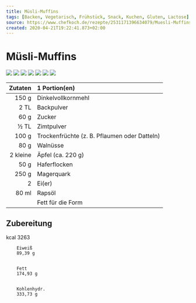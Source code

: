 ```yaml
---
title: Müsli-Muffins
tags: [Backen, Vegetarisch, Frühstück, Snack, Kuchen, Gluten, Lactose]
source: https://www.chefkoch.de/rezepte/2531171396634079/Muesli-Muffins.html
created: 2020-04-21T19:22:41.873+02:00
---
```


# Müsli-Muffins

![](https://img.chefkoch-cdn.de/rezepte/2531171396634079/bilder/888981/crop-360x240/muesli-muffins.jpg) ![](https://img.chefkoch-cdn.de/rezepte/2531171396634079/bilder/923109/crop-360x240/muesli-muffins.jpg) ![](https://img.chefkoch-cdn.de/rezepte/2531171396634079/bilder/679820/crop-360x240/muesli-muffins.jpg) ![](https://img.chefkoch-cdn.de/rezepte/2531171396634079/bilder/1068000/crop-360x240/muesli-muffins.jpg) ![](https://img.chefkoch-cdn.de/rezepte/2531171396634079/bilder/881471/crop-360x240/muesli-muffins.jpg) ![](https://img.chefkoch-cdn.de/rezepte/2531171396634079/bilder/1060723/crop-360x240/muesli-muffins.jpg) ![](https://img.chefkoch-cdn.de/rezepte/2531171396634079/bilder/1034187/crop-360x240/muesli-muffins.jpg)

| **Zutaten** | 1 Portion(en)                                |
| ----------: | :------------------------------------------- |
|       150 g | Dinkelvollkornmehl                           |
|        2 TL | Backpulver                                   |
|        60 g | Zucker                                       |
|        ½ TL | Zimtpulver                                   |
|       100 g | Trockenfrüchte (z. B. Pflaumen oder Datteln) |
|        80 g | Walnüsse                                     |
|    2 kleine | Äpfel (ca. 220 g)                            |
|        50 g | Haferflocken                                 |
|       250 g | Magerquark                                   |
|           2 | Ei(er)                                       |
|       80 ml | Rapsöl                                       |
|             | Fett für die Form                            |

## Zubereitung

kcal
        3263
    
    
        Eiweiß
        89,39 g
    
    
        Fett
        174,93 g
    
    
        Kohlenhydr.
        333,73 g